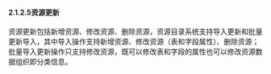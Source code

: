 #### 2.1.2.5资源更新

​       资源更新包括新增资源、修改资源、删除资源，资源目录系统支持导入更新和批量更新导入，其中导入操作支持新增资源、修改资源（表和字段属性）、删除资源；批量导入更新操作只支持修改资源，既可以修改表和字段的属性也可以修改资源数据组织即分类信息。